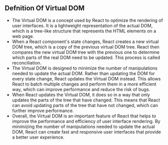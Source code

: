 ## Defnition Of Virtual DOM

- The Virtual DOM is a concept used by React to optimize the rendering of user interfaces. It is a lightweight representation of the actual DOM, which is a tree-like structure that represents the HTML elements on a web page.
- When a React component's state changes, React creates a new virtual DOM tree, which is a copy of the previous virtual DOM tree. React then compares the new virtual DOM tree with the previous one to determine which parts of the real DOM need to be updated. This process is called reconciliation.
- The Virtual DOM is designed to minimize the number of manipulations needed to update the actual DOM. Rather than updating the DOM for every state change, React updates the Virtual DOM instead. This allows React to batch multiple changes and perform them in a more efficient way, which can improve performance and reduce the risk of bugs.
- When React updates the Virtual DOM, it does so in a way that only updates the parts of the tree that have changed. This means that React can avoid updating parts of the tree that have not changed, which can further improve performance.
- Overall, the Virtual DOM is an important feature of React that helps to improve the performance and efficiency of user interface rendering. By minimizing the number of manipulations needed to update the actual DOM, React can create fast and responsive user interfaces that provide a better user experience.
